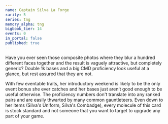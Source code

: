 ```yaml
---
name: Captain Silva La Forge
rarity: 5
series: tng
memory_alpha: tng
bigbook_tier: 14
events: 0
in_portal: false
published: true
---
```


Have you ever seen those composite photos where they blur a hundred different faces together and the result is vaguely attractive, but completely generic? Double 1k bases and a big CMD proficiency look useful at a glance, but rest assured that they are not.

With few eventable traits, her introductory weekend is likely to be the only event bonus she ever catches and her bases just aren’t good enough to be useful otherwise. The proficiency numbers don't translate into any ranked pairs and are easily thwarted by many common gauntleteers. Even down to her items (Silva's Uniform, Silva's Combadge), every molecule of this card is stock standard and not someone that you want to target to upgrade any part of your game.
